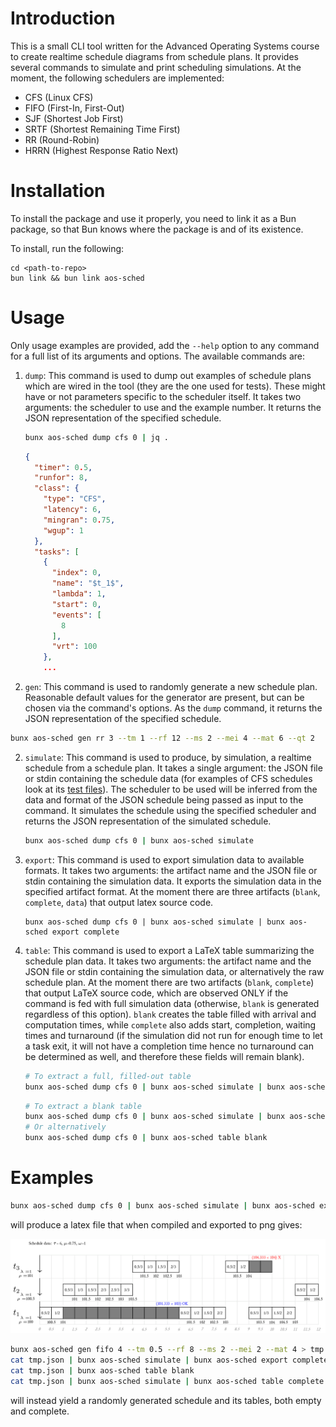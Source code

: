 
# Introduction

This is a small CLI tool written for the Advanced Operating Systems course to create realtime schedule diagrams from schedule plans. It provides several commands to simulate and print scheduling simulations. At the moment, the following schedulers are implemented:

- CFS (Linux CFS)
- FIFO (First-In, First-Out)
- SJF (Shortest Job First)
- SRTF (Shortest Remaining Time First)
- RR (Round-Robin)
- HRRN (Highest Response Ratio Next)

# Installation
To install the package and use it properly, you need to link it as a Bun package, so that Bun knows where the package is and of its existence.

To install, run the following:
```
cd <path-to-repo>
bun link && bun link aos-sched
```

# Usage
Only usage examples are provided, add the `--help` option to any command for a full list of its arguments and options.
The available commands are:

1. `dump`: This command is used to dump out examples of schedule plans which are wired in the tool (they are the one used for tests). These might have or not parameters specific to the scheduler itself. It takes two arguments: the scheduler to use and the example number. It returns the JSON representation of the specified schedule.

   ```sh
   bunx aos-sched dump cfs 0 | jq .
   ```

   ```json
   {
     "timer": 0.5,
     "runfor": 8,
     "class": {
       "type": "CFS",
       "latency": 6,
       "mingran": 0.75,
       "wgup": 1
     },
     "tasks": [
       {
         "index": 0,
         "name": "$t_1$",
         "lambda": 1,
         "start": 0,
         "events": [
           8
         ],
         "vrt": 100
       },
       ...
   ```

2. `gen`: This command is used to randomly generate a new schedule plan. Reasonable default values for the generator are present, but can be chosen via the command's options. As the `dump` command, it returns the JSON representation of the specified schedule.

  ```sh
  bunx aos-sched gen rr 3 --tm 1 --rf 12 --ms 2 --mei 4 --mat 6 --qt 2
  ```

2. `simulate`: This command is used to produce, by simulation, a realtime schedule from a schedule plan. It takes a single argument: the JSON file or stdin containing the schedule data (for examples of CFS schedules look at its [test files](./lib/cfs/fixtures.ts)). The scheduler to be used will be inferred from the data and format of the JSON schedule being passed as input to the command. It simulates the schedule using the specified scheduler and returns the JSON representation of the simulated schedule.

   ```sh
   bunx aos-sched dump cfs 0 | bunx aos-sched simulate
   ```

3. `export`: This command is used to export simulation data to available formats. It takes two arguments: the artifact name and the JSON file or stdin containing the simulation data. It exports the simulation data in the specified artifact format. At the moment there are three artifacts (`blank`, `complete`, `data`) that output latex source code.

   ```
   bunx aos-sched dump cfs 0 | bunx aos-sched simulate | bunx aos-sched export complete
   ```

4. `table`: This command is used to export a LaTeX table summarizing the schedule plan data. It takes two arguments: the artifact name and the JSON file or stdin containing the simulation data, or alternatively the raw schedule plan. At the moment there are two artifacts (`blank`, `complete`) that output LaTeX source code, which are observed ONLY if the command is fed with full simulation data (otherwise, `blank` is generated regardless of this option). `blank` creates the table filled with arrival and computation times, while `complete` also adds start, completion, waiting times and turnaround (if the simulation did not run for enough time to let a task exit, it will not have a completion time hence no turnaround can be determined as well, and therefore these fields will remain blank).

   ```sh
   # To extract a full, filled-out table
   bunx aos-sched dump cfs 0 | bunx aos-sched simulate | bunx aos-sched table complete
   ```
   ```sh
   # To extract a blank table
   bunx aos-sched dump cfs 0 | bunx aos-sched simulate | bunx aos-sched table blank
   # Or alternatively
   bunx aos-sched dump cfs 0 | bunx aos-sched table blank
   ```

# Examples

```sh
bunx aos-sched dump cfs 0 | bunx aos-sched simulate | bunx aos-sched export complete
```

will produce a latex file that when compiled and exported to png gives:

![](./example.png)

```sh
bunx aos-sched gen fifo 4 --tm 0.5 --rf 8 --ms 2 --mei 2 --mat 4 > tmp.json
cat tmp.json | bunx aos-sched simulate | bunx aos-sched export complete
cat tmp.json | bunx aos-sched table blank
cat tmp.json | bunx aos-sched simulate | bunx aos-sched table complete
```

will instead yield a randomly generated schedule and its tables, both empty and complete.